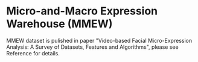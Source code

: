# Micro-and-Macro Expression Warehouse (MMEW)
MMEW dataset is pulished in paper "Video-based Facial Micro-Expression Analysis: A Survey of Datasets, Features and Algorithms", please see Reference for details.
